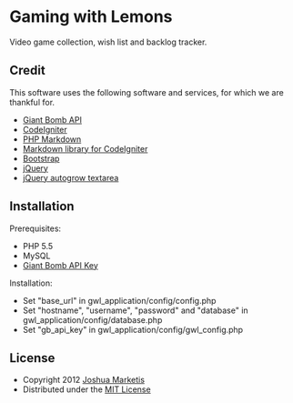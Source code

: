# Gaming with Lemons

Video game collection, wish list and backlog tracker.

## Credit

This software uses the following software and services, for which we are thankful for.

* [Giant Bomb API](http://www.giantbomb.com/api/)
* [CodeIgniter](http://ellislab.com/codeigniter)
* [PHP Markdown](http://michelf.ca/projects/php-markdown/)
* [Markdown library for CodeIgniter](http://blog.gauntface.co.uk/2014/03/17/codeigniter-markdown-libraries-hell/)
* [Bootstrap](http://getbootstrap.com/)
* [jQuery](http://jquery.com/)
* [jQuery autogrow textarea](https://github.com/jaz303/jquery-grab-bag)

## Installation

Prerequisites:

* PHP 5.5
* MySQL
* [Giant Bomb API Key](http://www.giantbomb.com/api/)

Installation:

* Set "base_url" in gwl_application/config/config.php
* Set "hostname", "username", "password" and "database" in gwl_application/config/database.php
* Set "gb_api_key" in gwl_application/config/gwl_config.php

## License

* Copyright 2012 [Joshua Marketis](http://www.clidus.com)
* Distributed under the [MIT License](http://creativecommons.org/licenses/MIT/)
